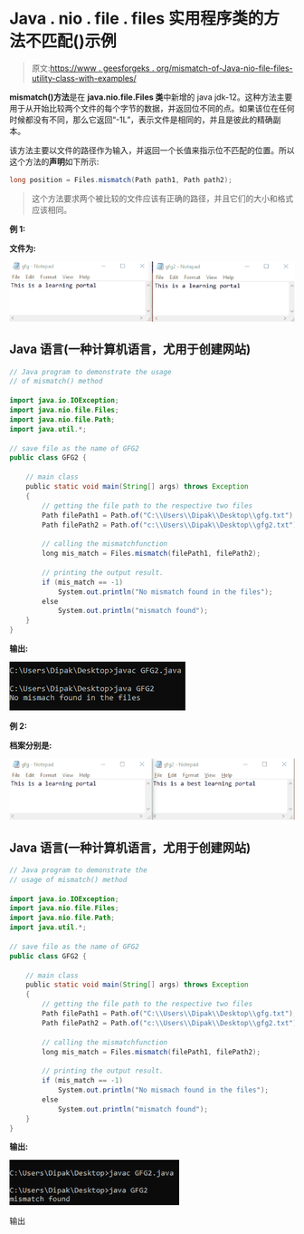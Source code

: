 # Java . nio . file . files 实用程序类的方法不匹配()示例

> 原文:[https://www . geesforgeks . org/mismatch-of-Java-nio-file-files-utility-class-with-examples/](https://www.geeksforgeeks.org/mismatch-method-of-java-nio-file-files-utility-class-with-examples/)

**mismatch()方法**是在 **java.nio.file.Files 类**中新增的 java jdk-12。这种方法主要用于从开始比较两个文件的每个字节的数据，并返回位不同的点。如果该位在任何时候都没有不同，那么它返回“-1L”，表示文件是相同的，并且是彼此的精确副本。

该方法主要以文件的路径作为输入，并返回一个长值来指示位不匹配的位置。所以这个方法的**声明**如下所示:

```java
long position = Files.mismatch(Path path1, Path path2);
```

> 这个方法要求两个被比较的文件应该有正确的路径，并且它们的大小和格式应该相同。

**例 1:**

**文件为:**

![](img/b56b489d5f558c93edd130eb8056ed9c.png)

## Java 语言(一种计算机语言，尤用于创建网站)

```java
// Java program to demonstrate the usage
// of mismatch() method

import java.io.IOException;
import java.nio.file.Files;
import java.nio.file.Path;
import java.util.*;

// save file as the name of GFG2
public class GFG2 {

    // main class
    public static void main(String[] args) throws Exception
    {
        // getting the file path to the respective two files
        Path filePath1 = Path.of("C:\\Users\\Dipak\\Desktop\\gfg.txt");
        Path filePath2 = Path.of("c:\\Users\\Dipak\\Desktop\\gfg2.txt");

        // calling the mismatchfunction
        long mis_match = Files.mismatch(filePath1, filePath2);

        // printing the output result.
        if (mis_match == -1)
            System.out.println("No mismatch found in the files");
        else
            System.out.println("mismatch found");
    }
}
```

**输出:**

![](img/6417bf1e92f7b36a3632337089fc6511.png)

**例 2:**

**档案分别是:**

![](img/40b401eae7916dc80b891f845aa8fd46.png)

## Java 语言(一种计算机语言，尤用于创建网站)

```java
// Java program to demonstrate the
// usage of mismatch() method

import java.io.IOException;
import java.nio.file.Files;
import java.nio.file.Path;
import java.util.*;

// save file as the name of GFG2
public class GFG2 {

    // main class
    public static void main(String[] args) throws Exception
    {
        // getting the file path to the respective two files
        Path filePath1 = Path.of("C:\\Users\\Dipak\\Desktop\\gfg.txt");
        Path filePath2 = Path.of("c:\\Users\\Dipak\\Desktop\\gfg2.txt");

        // calling the mismatchfunction
        long mis_match = Files.mismatch(filePath1, filePath2);

        // printing the output result.
        if (mis_match == -1)
            System.out.println("No mismach found in the files");
        else
            System.out.println("mismatch found");
    }
}
```

**输出:**

![](img/c07c724466282219ab842130eaad2879.png)

输出